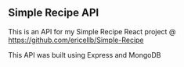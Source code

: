 ## Simple Recipe API

This is an API for my Simple Recipe React project @ https://github.com/ericellb/Simple-Recipe

This API was built using Express and MongoDB
